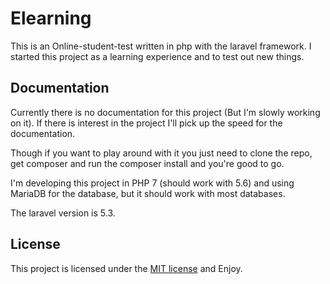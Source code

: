 # Elearning

This is an Online-student-test written in php with the laravel framework. I started this project as a learning experience and to test out new things.

## Documentation

Currently there is no documentation for this project (But I'm slowly working on it). If there is interest in the project I'll pick up the speed for the documentation.

Though if you want to play around with it you just need to clone the repo, get composer and run the composer install and you're good to go.

I'm developing this project in PHP 7 (should work with 5.6) and using MariaDB for the database, but it should work with most databases.

The laravel version is 5.3.

## License

This project is licensed under the [MIT license](http://opensource.org/licenses/MIT) and Enjoy.
